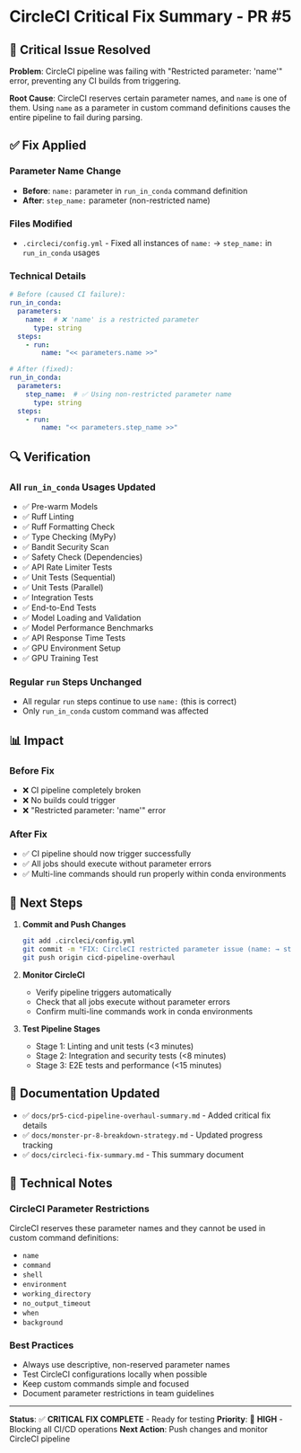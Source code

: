 # CircleCI Critical Fix Summary - PR #5

## 🚨 Critical Issue Resolved

**Problem**: CircleCI pipeline was failing with "Restricted parameter: 'name'" error, preventing any CI builds from triggering.

**Root Cause**: CircleCI reserves certain parameter names, and `name` is one of them. Using `name` as a parameter in custom command definitions causes the entire pipeline to fail during parsing.

## ✅ Fix Applied

### **Parameter Name Change**
- **Before**: `name:` parameter in `run_in_conda` command definition
- **After**: `step_name:` parameter (non-restricted name)

### **Files Modified**
- `.circleci/config.yml` - Fixed all instances of `name:` → `step_name:` in `run_in_conda` usages

### **Technical Details**
```yaml
# Before (caused CI failure):
run_in_conda:
  parameters:
    name:  # ❌ 'name' is a restricted parameter
      type: string
  steps:
    - run:
        name: "<< parameters.name >>"

# After (fixed):
run_in_conda:
  parameters:
    step_name:  # ✅ Using non-restricted parameter name
      type: string
  steps:
    - run:
        name: "<< parameters.step_name >>"
```

## 🔍 Verification

### **All `run_in_conda` Usages Updated**
- ✅ Pre-warm Models
- ✅ Ruff Linting
- ✅ Ruff Formatting Check
- ✅ Type Checking (MyPy)
- ✅ Bandit Security Scan
- ✅ Safety Check (Dependencies)
- ✅ API Rate Limiter Tests
- ✅ Unit Tests (Sequential)
- ✅ Unit Tests (Parallel)
- ✅ Integration Tests
- ✅ End-to-End Tests
- ✅ Model Loading and Validation
- ✅ Model Performance Benchmarks
- ✅ API Response Time Tests
- ✅ GPU Environment Setup
- ✅ GPU Training Test

### **Regular `run` Steps Unchanged**
- All regular `run` steps continue to use `name:` (this is correct)
- Only `run_in_conda` custom command was affected

## 📊 Impact

### **Before Fix**
- ❌ CI pipeline completely broken
- ❌ No builds could trigger
- ❌ "Restricted parameter: 'name'" error

### **After Fix**
- ✅ CI pipeline should now trigger successfully
- ✅ All jobs should execute without parameter errors
- ✅ Multi-line commands should run properly within conda environments

## 🎯 Next Steps

1. **Commit and Push Changes**
   ```bash
   git add .circleci/config.yml
   git commit -m "FIX: CircleCI restricted parameter issue (name: → step_name:)"
   git push origin cicd-pipeline-overhaul
   ```

2. **Monitor CircleCI**
   - Verify pipeline triggers automatically
   - Check that all jobs execute without parameter errors
   - Confirm multi-line commands work in conda environments

3. **Test Pipeline Stages**
   - Stage 1: Linting and unit tests (<3 minutes)
   - Stage 2: Integration and security tests (<8 minutes)
   - Stage 3: E2E tests and performance (<15 minutes)

## 📝 Documentation Updated

- ✅ `docs/pr5-cicd-pipeline-overhaul-summary.md` - Added critical fix details
- ✅ `docs/monster-pr-8-breakdown-strategy.md` - Updated progress tracking
- ✅ `docs/circleci-fix-summary.md` - This summary document

## 🔧 Technical Notes

### **CircleCI Parameter Restrictions**
CircleCI reserves these parameter names and they cannot be used in custom command definitions:
- `name`
- `command`
- `shell`
- `environment`
- `working_directory`
- `no_output_timeout`
- `when`
- `background`

### **Best Practices**
- Always use descriptive, non-reserved parameter names
- Test CircleCI configurations locally when possible
- Keep custom commands simple and focused
- Document parameter restrictions in team guidelines

---

**Status**: ✅ **CRITICAL FIX COMPLETE** - Ready for testing
**Priority**: 🔴 **HIGH** - Blocking all CI/CD operations
**Next Action**: Push changes and monitor CircleCI pipeline